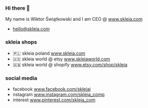 ### Hi there 👋
My name is Wiktor Świątkowski and I am CEO @ www.skleia.com
- hello@skleia.com
### skleia shops
- 🇵🇱 skleia poland www.skleia.com
- 🇺🇸 skleia world @ etsy www.skleiaworld.com
- 🇬🇧 skleia world @ shopify www.etsy.com/shop/skleia
### social media
- facebook www.facebook.com/skleiai
- nstagram www.instagram.com/skleia_comp
- interest www.pinterest.com/skleia_com

